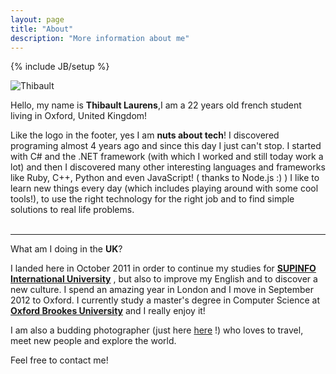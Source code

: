 ```yaml
---
layout: page
title: "About"
description: "More information about me"
---
```

{% include JB/setup %}

<div class="three columns">
    <img alt="Thibault" src="{{ ASSET_PATH }}foundation/images/thibault.jpg"/>
</div>

Hello, my name is **Thibault Laurens**,I am a 22 years old french student living in Oxford, United Kingdom!

Like the logo in the footer, yes I am **nuts about tech**! I discovered programing almost 4 years ago and since this day I just can't stop.
I started with C# and the .NET framework (with which I worked and still today work a lot) and then I discovered many other interesting languages and frameworks like Ruby, C++, Python and even JavaScript! ( thanks to Node.js :) )
I like to learn new things every day (which includes playing around with some cool tools!), to use the right technology for the right job and to find simple solutions to real life problems.  
<br/>

* * *

What am I doing in the **UK**?

I landed here in October 2011 in order to continue my studies for
<a href="http://www.supinfo.com/en/Default.aspx" title="supinfo.com" target="_blank"><strong>SUPINFO International University</strong></a> 
, but also to improve my English and to discover a new culture.
I spend an amazing year in London and I move in September 2012 to Oxford.
I currently study a master's degree in Computer Science at
<a href="http://www.brookes.ac.uk/" title="brookes.ac.uk" target="_blank"><strong>Oxford Brookes University</strong></a> 
and I really enjoy it!

I am also a budding photographer (just here
<a href="http://www.flickr.com/photos/thibaultlaurens/" title="flickr.com/photos/thibaultlaurens" target="_blank">here</a>
!) who loves to travel, meet new people and explore the world.

Feel free to contact me!
